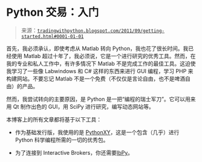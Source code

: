 <!--yml

分类：未分类

date: 2024-05-18 15:43:33

-->

# Python 交易：入门

> 来源：[`tradingwithpython.blogspot.com/2011/09/getting-started.html#0001-01-01`](http://tradingwithpython.blogspot.com/2011/09/getting-started.html#0001-01-01)

首先，我必须承认，即使考虑从 Matlab 转向 Python，我也花了很长时间。我已经使用 Matlab 超过十年了，我必须说，它是一个进行研究的优秀工具。然而，在我的专业和私人工作中，有许多情况下 Matlab 不是完成工作的最佳工具。这迫使我学习了一些像 Labwindows 和 C# 这样的东西来进行 GUI 编程，学习 PHP 来构建网站。不要忘记 Matlab 不是一个免费（不仅仅是言论自由，也不是啤酒自由）的产品。

然而，我尝试转向的主要原因，是 Python 是一把“编程的瑞士军刀”。它可以用来用 Qt 制作出色的 GUI，用 SciPy 进行研究，编写动态网站等。

本博客上的所有文章都将基于以下工具：

+   作为基础发行版，我使用的是 [PythonXY](http://code.google.com/p/pythonxy/wiki/Welcome)，这是一个包含（几乎）进行 Python 科学编程所需的一切的优秀包。

+   为了连接到 Interactive Brokers，你还需要[IbPy](http://code.google.com/p/ibpy/)。
